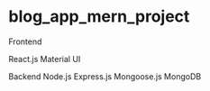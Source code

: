 # blog_app_mern_project
Frontend

React.js
Material UI

Backend
Node.js
Express.js
Mongoose.js
MongoDB

